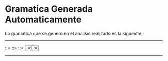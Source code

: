 # Gramatica Generada Automaticamente
La gramatica que se genero en el analisis realizado es la siguiente:
******************************************************************
<init> ::= <instrucciones>
<instrucciones> ::= <instruccion>
<instruccion> ::= <select> PTCOMA
<select> ::= SELECT <parametrosselect> <fromopcional>
<parametrosselect> ::= <listadeseleccion>
<listadeseleccion> ::= <listadeseleccionados> <asopcional>
<listadeseleccionados> ::= ASTERISCTO
<asopcional> ::= EPSILON
<fromopcional> ::= FROM <parametrosfrom> <whereopcional>
<parametrosfrom> ::= <parametrosfromr> <asopcional>
<parametrosfromr> ::= TBROL
<asopcional> ::= EPSILON
<whereopcional> ::= EPSILON

******************************************************************